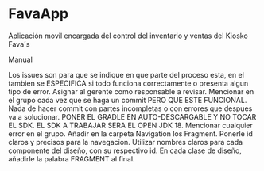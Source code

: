 # FavaApp
Aplicación movil encargada del control del inventario y ventas del Kiosko Fava´s

Manual

Los issues son para que se indique en que parte del proceso esta, en el tambien se ESPECIFICA si todo funciona correctamente o presenta algun tipo de error.
Asignar al gerente como responsable a revisar.
Mencionar en el grupo cada vez que se haga un commit PERO QUE ESTE FUNCIONAL. Nada de hacer commit con partes incompletas o con errores que despues va a solucionar.
PONER EL GRADLE EN AUTO-DESCARGABLE Y NO TOCAR EL SDK. EL SDK A TRABAJAR SERA EL OPEN JDK 18.
Mencionar cualquier error en el grupo.
Añadir en la carpeta Navigation los Fragment.
Ponerle id claros y precisos para la navegacion.
Utilizar nombres claros para cada componente del diseño, con su respectivo id.
En cada clase de diseño, añadirle la palabra FRAGMENT al final.

